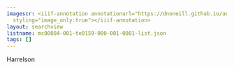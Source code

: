 ```yaml
---
imagescr: <iiif-annotation annotationurl="https://dnoneill.github.io/annotations/mc00084-001-te0159-000-001-0001-1.json"
  styling="image_only:true"></iiif-annotation>
layout: searchview
listname: mc00084-001-te0159-000-001-0001-list.json
tags: []
---
```

Harrelson